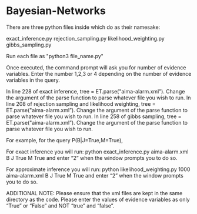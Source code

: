# Bayesian-Networks

There are three python files inside which do as their namesake:

exact_inference.py
rejection_sampling.py
likelihood_weighting.py
gibbs_sampling.py

Run each file as "python3 file_name.py"

Once executed, the command prompt will ask you for number of evidence variables. 
Enter the number 1,2,3 or 4 depending on the number of evidence variables in the query.

In line 228 of exact inference, tree = ET.parse("aima-alarm.xml”). Change the argument of the parse function to parse whatever file you wish to run. 
In line 208 of rejection sampling and likelihood weighting, tree = ET.parse("aima-alarm.xml”). Change the argument of the parse function to parse whatever file you wish to run. 
In line 258 of gibbs sampling, tree = ET.parse("aima-alarm.xml”). Change the argument of the parse function to parse whatever file you wish to run. 

For example, for the query P(B|J=True,M=True),

For exact inference you will run:
python exact_inference.py aima-alarm.xml B J True M True
and enter “2” when the window prompts you to do so.

For approximate inference you will run:
python likelihood_weighting.py 1000 aima-alarm.xml B J True M True
and enter “2” when the window prompts you to do so.

ADDITIONAL NOTE: Please ensure that the xml files are kept in the same directory as the code.
Please enter the values of evidence variables as only “True” or “False” and NOT “true” and “false”.
